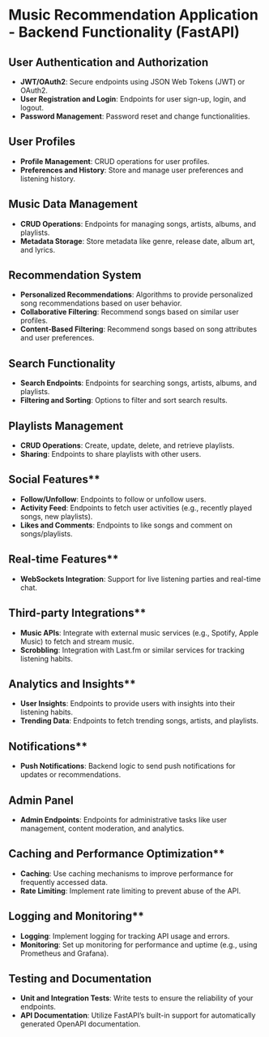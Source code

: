 # Music Recommendation Application - Backend Functionality (FastAPI)

## User Authentication and Authorization
- **JWT/OAuth2**: Secure endpoints using JSON Web Tokens (JWT) or OAuth2.
- **User Registration and Login**: Endpoints for user sign-up, login, and logout.
- **Password Management**: Password reset and change functionalities.

## User Profiles
- **Profile Management**: CRUD operations for user profiles.
- **Preferences and History**: Store and manage user preferences and listening history.

## Music Data Management
- **CRUD Operations**: Endpoints for managing songs, artists, albums, and playlists.
- **Metadata Storage**: Store metadata like genre, release date, album art, and lyrics.

## Recommendation System
- **Personalized Recommendations**: Algorithms to provide personalized song recommendations based on user behavior.
- **Collaborative Filtering**: Recommend songs based on similar user profiles.
- **Content-Based Filtering**: Recommend songs based on song attributes and user preferences.

## Search Functionality
- **Search Endpoints**: Endpoints for searching songs, artists, albums, and playlists.
- **Filtering and Sorting**: Options to filter and sort search results.

## Playlists Management
- **CRUD Operations**: Create, update, delete, and retrieve playlists.
- **Sharing**: Endpoints to share playlists with other users.

## Social Features**
- **Follow/Unfollow**: Endpoints to follow or unfollow users.
- **Activity Feed**: Endpoints to fetch user activities (e.g., recently played songs, new playlists).
- **Likes and Comments**: Endpoints to like songs and comment on songs/playlists.

## Real-time Features**
- **WebSockets Integration**: Support for live listening parties and real-time chat.

## Third-party Integrations**
- **Music APIs**: Integrate with external music services (e.g., Spotify, Apple Music) to fetch and stream music.
- **Scrobbling**: Integration with Last.fm or similar services for tracking listening habits.

## Analytics and Insights**
- **User Insights**: Endpoints to provide users with insights into their listening habits.
- **Trending Data**: Endpoints to fetch trending songs, artists, and playlists.

## Notifications**
- **Push Notifications**: Backend logic to send push notifications for updates or recommendations.

## Admin Panel
- **Admin Endpoints**: Endpoints for administrative tasks like user management, content moderation, and analytics.

## Caching and Performance Optimization**
- **Caching**: Use caching mechanisms to improve performance for frequently accessed data.
- **Rate Limiting**: Implement rate limiting to prevent abuse of the API.

## Logging and Monitoring**
- **Logging**: Implement logging for tracking API usage and errors.
- **Monitoring**: Set up monitoring for performance and uptime (e.g., using Prometheus and Grafana).

## Testing and Documentation
- **Unit and Integration Tests**: Write tests to ensure the reliability of your endpoints.
- **API Documentation**: Utilize FastAPI’s built-in support for automatically generated OpenAPI documentation.
